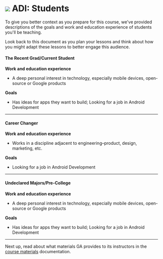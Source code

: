 # ![](https://ga-dash.s3.amazonaws.com/production/assets/logo-9f88ae6c9c3871690e33280fcf557f33.png) ADI: Students

To give you better context as you prepare for this course, we've provided descriptions of the goals and work and education experience of students you'll be teaching.

Look back to this document as you plan your lessons and think about how you might adapt these lessons to better engage this audience.


#### The Recent Grad/Current Student

**Work and education experience**

  - A deep personal interest in technology, especially mobile devices, open-source or Google products

**Goals**

  - Has ideas for apps they want to build; Looking for a job in Android Development

---

#### Career Changer

**Work and education experience**

  - Works in a discipline adjacent to engineering–product, design, marketing, etc.

**Goals**

  - Looking for a job in Android Development

---

#### Undeclared Majors/Pre-College

**Work and education experience**

  - A deep personal interest in technology, especially mobile devices, open-source or Google products

**Goals**

  - Has ideas for apps they want to build; Looking for a job in Android Development

---

Next up, read about what materials GA provides to its instructors in the [course materials](02-course-materials.md) documentation.
